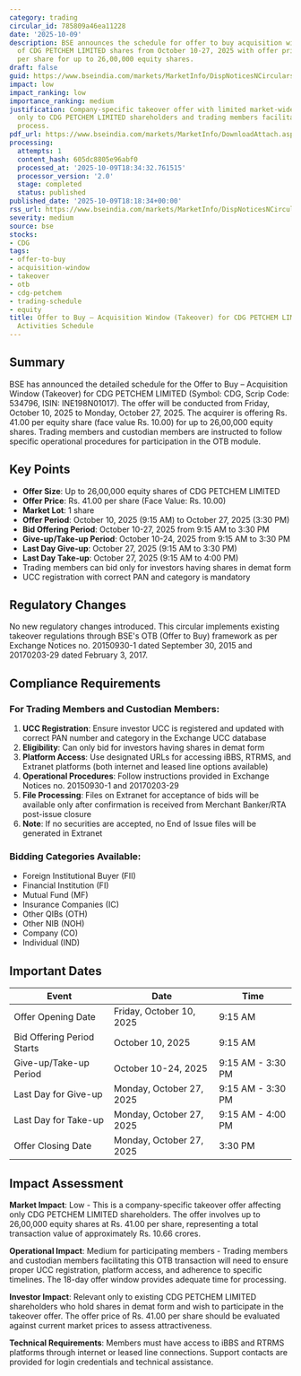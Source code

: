```yaml
---
category: trading
circular_id: 785809a46ea11228
date: '2025-10-09'
description: BSE announces the schedule for offer to buy acquisition window (takeover)
  of CDG PETCHEM LIMITED shares from October 10-27, 2025 with offer price of Rs. 41.00
  per share for up to 26,00,000 equity shares.
draft: false
guid: https://www.bseindia.com/markets/MarketInfo/DispNoticesNCirculars.aspx?Noticeid={2F9C5574-47BC-448C-8C53-3C2EC266CA2A}&noticeno=20251009-71&dt=10/09/2025&icount=71&totcount=72&flag=0
impact: low
impact_ranking: low
importance_ranking: medium
justification: Company-specific takeover offer with limited market-wide impact; relevant
  only to CDG PETCHEM LIMITED shareholders and trading members facilitating the acquisition
  process.
pdf_url: https://www.bseindia.com/markets/MarketInfo/DownloadAttach.aspx?id=20251009-71&attachedId=
processing:
  attempts: 1
  content_hash: 605dc8805e96abf0
  processed_at: '2025-10-09T18:34:32.761515'
  processor_version: '2.0'
  stage: completed
  status: published
published_date: '2025-10-09T18:18:34+00:00'
rss_url: https://www.bseindia.com/markets/MarketInfo/DispNoticesNCirculars.aspx?Noticeid={2F9C5574-47BC-448C-8C53-3C2EC266CA2A}&noticeno=20251009-71&dt=10/09/2025&icount=71&totcount=72&flag=0
severity: medium
source: bse
stocks:
- CDG
tags:
- offer-to-buy
- acquisition-window
- takeover
- otb
- cdg-petchem
- trading-schedule
- equity
title: Offer to Buy – Acquisition Window (Takeover) for CDG PETCHEM LIMITED - Live
  Activities Schedule
---
```


## Summary

BSE has announced the detailed schedule for the Offer to Buy – Acquisition Window (Takeover) for CDG PETCHEM LIMITED (Symbol: CDG, Scrip Code: 534796, ISIN: INE198N01017). The offer will be conducted from Friday, October 10, 2025 to Monday, October 27, 2025. The acquirer is offering Rs. 41.00 per equity share (face value Rs. 10.00) for up to 26,00,000 equity shares. Trading members and custodian members are instructed to follow specific operational procedures for participation in the OTB module.

## Key Points

- **Offer Size**: Up to 26,00,000 equity shares of CDG PETCHEM LIMITED
- **Offer Price**: Rs. 41.00 per share (Face Value: Rs. 10.00)
- **Market Lot**: 1 share
- **Offer Period**: October 10, 2025 (9:15 AM) to October 27, 2025 (3:30 PM)
- **Bid Offering Period**: October 10-27, 2025 from 9:15 AM to 3:30 PM
- **Give-up/Take-up Period**: October 10-24, 2025 from 9:15 AM to 3:30 PM
- **Last Day Give-up**: October 27, 2025 (9:15 AM to 3:30 PM)
- **Last Day Take-up**: October 27, 2025 (9:15 AM to 4:00 PM)
- Trading members can bid only for investors having shares in demat form
- UCC registration with correct PAN and category is mandatory

## Regulatory Changes

No new regulatory changes introduced. This circular implements existing takeover regulations through BSE's OTB (Offer to Buy) framework as per Exchange Notices no. 20150930-1 dated September 30, 2015 and 20170203-29 dated February 3, 2017.

## Compliance Requirements

### For Trading Members and Custodian Members:

1. **UCC Registration**: Ensure investor UCC is registered and updated with correct PAN number and category in the Exchange UCC database
2. **Eligibility**: Can only bid for investors having shares in demat form
3. **Platform Access**: Use designated URLs for accessing iBBS, RTRMS, and Extranet platforms (both internet and leased line options available)
4. **Operational Procedures**: Follow instructions provided in Exchange Notices no. 20150930-1 and 20170203-29
5. **File Processing**: Files on Extranet for acceptance of bids will be available only after confirmation is received from Merchant Banker/RTA post-issue closure
6. **Note**: If no securities are accepted, no End of Issue files will be generated in Extranet

### Bidding Categories Available:

- Foreign Institutional Buyer (FII)
- Financial Institution (FI)
- Mutual Fund (MF)
- Insurance Companies (IC)
- Other QIBs (OTH)
- Other NIB (NOH)
- Company (CO)
- Individual (IND)

## Important Dates

| Event | Date | Time |
|-------|------|------|
| Offer Opening Date | Friday, October 10, 2025 | 9:15 AM |
| Bid Offering Period Starts | October 10, 2025 | 9:15 AM |
| Give-up/Take-up Period | October 10-24, 2025 | 9:15 AM - 3:30 PM |
| Last Day for Give-up | Monday, October 27, 2025 | 9:15 AM - 3:30 PM |
| Last Day for Take-up | Monday, October 27, 2025 | 9:15 AM - 4:00 PM |
| Offer Closing Date | Monday, October 27, 2025 | 3:30 PM |

## Impact Assessment

**Market Impact**: Low - This is a company-specific takeover offer affecting only CDG PETCHEM LIMITED shareholders. The offer involves up to 26,00,000 equity shares at Rs. 41.00 per share, representing a total transaction value of approximately Rs. 10.66 crores.

**Operational Impact**: Medium for participating members - Trading members and custodian members facilitating this OTB transaction will need to ensure proper UCC registration, platform access, and adherence to specific timelines. The 18-day offer window provides adequate time for processing.

**Investor Impact**: Relevant only to existing CDG PETCHEM LIMITED shareholders who hold shares in demat form and wish to participate in the takeover offer. The offer price of Rs. 41.00 per share should be evaluated against current market prices to assess attractiveness.

**Technical Requirements**: Members must have access to iBBS and RTRMS platforms through internet or leased line connections. Support contacts are provided for login credentials and technical assistance.